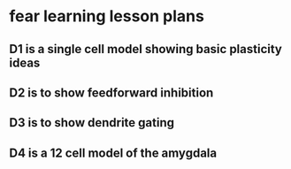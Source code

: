 # fear learning lesson plans

## D1 is a single cell model showing basic plasticity ideas

## D2 is to show feedforward inhibition

## D3 is to show dendrite gating

## D4 is a 12 cell model of the amygdala
